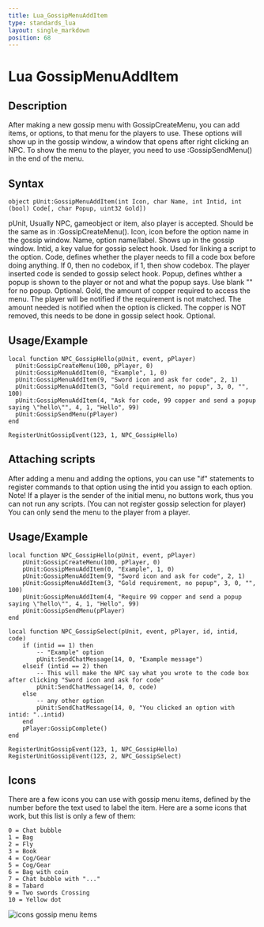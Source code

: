```yaml
---
title: Lua_GossipMenuAddItem
type: standards_lua
layout: single_markdown
position: 68
---
```


# Lua GossipMenuAddItem

## Description

After making a new gossip menu with GossipCreateMenu, you can add items, or options, to that menu for the players to use. These options will show up in the gossip window, a window that opens after right clicking an NPC.
To show the menu to the player, you need to use :GossipSendMenu() in the end of the menu.       

## Syntax

```
object pUnit:GossipMenuAddItem(int Icon, char Name, int Intid, int (bool) Code[, char Popup, uint32 Gold])
```

pUnit, Usually NPC, gameobject or item, also player is accepted. Should be the same as in :GossipCreateMenu(). Icon, icon before the option name in the gossip window.
Name, option name/label. Shows up in the gossip window.
Intid, a key value for gossip select hook. Used for linking a script to the option.
Code, defines whether the player needs to fill a code box before doing anything. If 0, then no codebox, if 1, then show codebox. The player inserted code is sended to gossip select hook.
Popup, defines whther a popup is shown to the player or not and what the popup says. Use blank "" for no popup. Optional.
Gold, the amount of copper required to access the menu. The player will be notified if the requirement is not matched. The amount needed is notified when the option is clicked. The copper is NOT removed, this needs to be done in gossip select hook. Optional.

## Usage/Example

```
local function NPC_GossipHello(pUnit, event, pPlayer)
  pUnit:GossipCreateMenu(100, pPlayer, 0)
  pUnit:GossipMenuAddItem(0, "Example", 1, 0)
  pUnit:GossipMenuAddItem(9, "Sword icon and ask for code", 2, 1)
  pUnit:GossipMenuAddItem(3, "Gold requirement, no popup", 3, 0, "", 100)
  pUnit:GossipMenuAddItem(4, "Ask for code, 99 copper and send a popup saying \"hello\"", 4, 1, "Hello", 99)
  pUnit:GossipSendMenu(pPlayer)
end
 
RegisterUnitGossipEvent(123, 1, NPC_GossipHello)
```

## Attaching scripts

After adding a menu and adding the options, you can use "if" statements to register commands to that option using the intid you assign to each option.               
Note! If a player is the sender of the initial menu, no buttons work, thus you can not run any scripts. (You can not register gossip selection for player)            
You can only send the menu to the player from a player.           

## Usage/Example

```
local function NPC_GossipHello(pUnit, event, pPlayer)
	pUnit:GossipCreateMenu(100, pPlayer, 0)
	pUnit:GossipMenuAddItem(0, "Example", 1, 0)
	pUnit:GossipMenuAddItem(9, "Sword icon and ask for code", 2, 1)
	pUnit:GossipMenuAddItem(3, "Gold requirement, no popup", 3, 0, "", 100)
	pUnit:GossipMenuAddItem(4, "Require 99 copper and send a popup saying \"hello\"", 4, 1, "Hello", 99)
	pUnit:GossipSendMenu(pPlayer)
end
 
local function NPC_GossipSelect(pUnit, event, pPlayer, id, intid, code)
	if (intid == 1) then
		-- "Example" option
		pUnit:SendChatMessage(14, 0, "Example message")
	elseif (intid == 2) then
		-- This will make the NPC say what you wrote to the code box after clicking "Sword icon and ask for code"
		pUnit:SendChatMessage(14, 0, code)
	else
		-- any other option
		pUnit:SendChatMessage(14, 0, "You clicked an option with intid: "..intid)
	end
	pPlayer:GossipComplete()
end
 
RegisterUnitGossipEvent(123, 1, NPC_GossipHello)
RegisterUnitGossipEvent(123, 2, NPC_GossipSelect)
```

## Icons

There are a few icons you can use with gossip menu items, defined by the number before the text used to label the item. Here are a some icons that work, but this list is only a few of them:        

```
0 = Chat bubble
1 = Bag
2 = Fly
3 = Book
4 = Cog/Gear
5 = Cog/Gear
6 = Bag with coin
7 = Chat bubble with "..."
8 = Tabard
9 = Two swords Crossing
10 = Yellow dot
```

![icons gossip menu items](/Wiki/images/standards/gossip_icons.jpg "icons gossip menu items")
